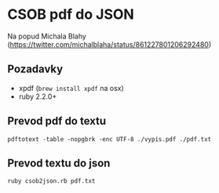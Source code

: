 # CSOB pdf do JSON

Na popud Michala Blahy (https://twitter.com/michalblaha/status/861227801206292480)

## Pozadavky

* xpdf (`brew install xpdf` na osx)
* ruby 2.2.0+

## Prevod pdf do textu

`pdftotext -table -nopgbrk -enc UTF-8 ./vypis.pdf ./pdf.txt`

## Prevod textu do json

`ruby csob2json.rb pdf.txt`
